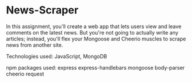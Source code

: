 # News-Scraper


In this assignment, you'll create a web app that lets users view and leave comments on the latest news. But you're not going to actually write any articles; instead, you'll flex your Mongoose and Cheerio muscles to scrape news from another site.

Technologies used: JavaScript, MongoDB

npm packages used: express express-handlebars mongoose body-parser cheerio request
